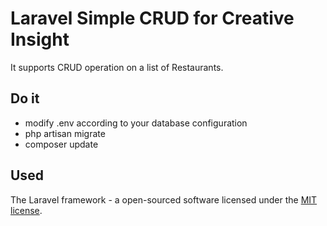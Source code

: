 # Laravel Simple CRUD for Creative Insight

It supports CRUD operation on a list of Restaurants.


## Do it

- modify .env according to your database configuration
- php artisan migrate
- composer update

## Used

The Laravel framework - a open-sourced software licensed under the [MIT license](http://opensource.org/licenses/MIT).
